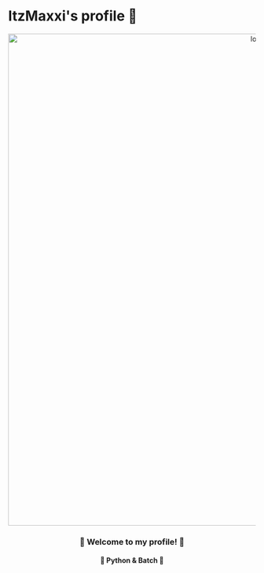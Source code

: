 # ItzMaxxi's profile 💮
<div align="middle" alt="card">
  <img src="https://cdn.discordapp.com/attachments/906600166340067358/911641359100805170/Novo_Projeto_4.png" alt="logo" width="1000px"> 
  <h3> 🍥 Welcome to my profile! 🍥 </h3>
  <h4> 🔮 Python & Batch 🔮</h4>
</div>
